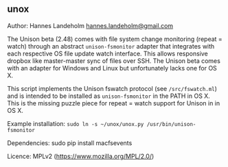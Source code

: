 ## unox

Author: Hannes Landeholm <hannes.landeholm@gmail.com>

The Unison beta (2.48) comes with file system change monitoring (repeat = watch)
through an abstract `unison-fsmonitor` adapter that integrates with each respective
OS file update watch interface. This allows responsive dropbox like master-master sync
of files over SSH. The Unison beta comes with an adapter for Windows and Linux but
unfortunately lacks one for OS X.

This script implements the Unison fswatch protocol (see `/src/fswatch.ml`)
and is intended to be installed as `unison-fsmonitor` in the PATH in OS X. This is the
missing puzzle piece for repeat = watch support for Unison in in OS X.

Example installation: `sudo ln -s ~/unox/unox.py /usr/bin/unison-fsmonitor`

Dependencies: sudo pip install macfsevents

Licence: MPLv2 (https://www.mozilla.org/MPL/2.0/)
